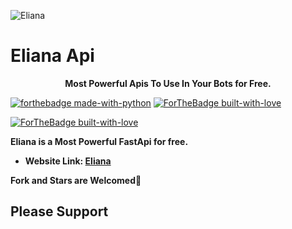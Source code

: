 ![Eliana](https://telegra.ph/file/d2fc5877a2f372b2f8e96.jpg) 
# Eliana Api

<p align="center">
  <b>Most Powerful Apis To Use In Your Bots for Free.</b>
</p>

[![forthebadge made-with-python](http://ForTheBadge.com/images/badges/made-with-python.svg)](https://www.python.org/)
[![ForTheBadge built-with-love](http://ForTheBadge.com/images/badges/built-with-love.svg)](https://GitHub.com/Red-Aura/)

[![ForTheBadge built-with-love](http://ForTheBadge.com/images/badges/built-with-love.svg)](https://t.me/ElianaCommunity/)


<b>Eliana is a Most Powerful FastApi for free.

* Website Link:  [Eliana](https://elianaapi.herokuapp.com)

Fork and Stars are Welcomed🙂

## Please Support
